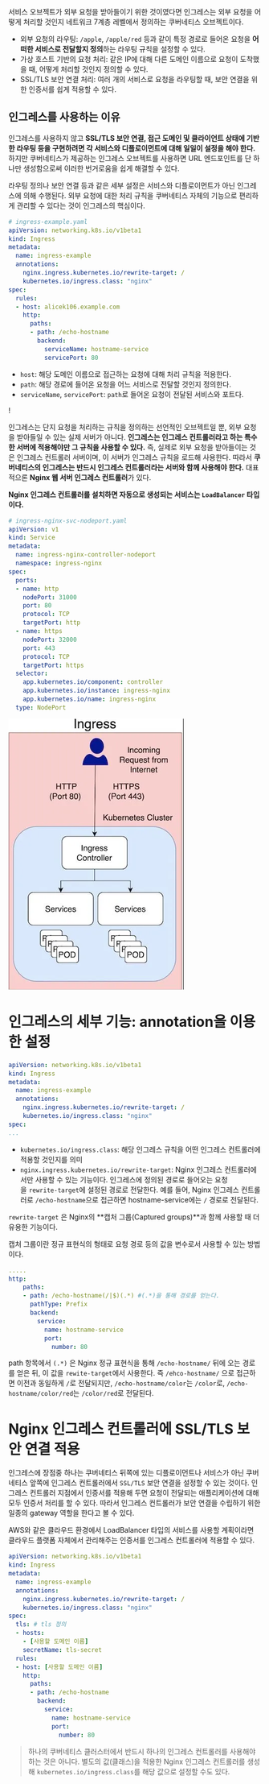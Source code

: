 서비스 오브젝트가 외부 요청을 받아들이기 위한 것이였다면 인그레스는 외부 요청을 어떻게 처리할 것인지 네트워크 7계층 레벨에서 정의하는 쿠버네티스 오브젝트이다.

- 외부 요청의 라우팅: `/apple`, `/apple/red` 등과 같이 특정 경로로 들어온 요청을 **어떠한 서비스로 전달할지 정의**하는 라우팅 규칙을 설정할 수 있다.
- 가상 호스트 기반의 요청 처리: 같은 IP에 대해 다른 도메인 이름으로 요청이 도착했을 때, 어떻게 처리할 것인지 정의할 수 있다.
- SSL/TLS 보안 연결 처리: 여러 개의 서비스로 요청을 라우팅할 때, 보안 연결을 위한 인증서를 쉽게 적용할 수 있다.

## 인그레스를 사용하는 이유

인그레스를 사용하지 않고  **SSL/TLS 보안 연결, 접근 도메인 및 클라이언트 상태에 기반한 라우팅 등을 구현하려면 각 서비스와 디플로이먼트에 대해 일일이 설정을 해야 한다.** 하지만 쿠버네티스가 제공하는 인그레스 오브젝트를 사용하면 URL 엔드포인트를 단 하나만 생성함으로써 이러한 번거로움을 쉽게 해결할 수 있다.

라우팅 정의나 보안 연결 등과 같은 세부 설정은 서비스와 디플로이먼트가 아닌 인그레스에 의해 수행된다. 외부 요청에 대한 처리 규칙을 쿠버네티스 자체의 기능으로 편리하게 관리할 수 있다는 것이 인그레스의 핵심이다.

```yaml
# ingress-example.yaml
apiVersion: networking.k8s.io/v1beta1
kind: Ingress
metadata:
  name: ingress-example
  annotations:
    nginx.ingress.kubernetes.io/rewrite-target: /
    kubernetes.io/ingress.class: "nginx"
spec:
  rules:
  - host: alicek106.example.com
    http:
      paths:
      - path: /echo-hostname
        backend:
          serviceName: hostname-service
          servicePort: 80
```

- `host`: 해당 도메인 이름으로 접근하는 요청에 대해 처리 규칙을 적용한다.
- `path`: 해당 경로에 들어온 요청을 어느 서비스로 전달할 것인지 정의한다.
- `serviceName`, `servicePort`: `path`로 들어온 요청이 전달된 서비스와 포트다.

!

인그레스는 단지 요청을 처리하는 규칙을 정의하는 선언적인 오브젝트일 뿐, 외부 요청을 받아들일 수 있는 실제 서버가 아니다. **인그레스는 인그레스 컨트롤러라고 하는 특수한 서버에 적용해야만 그 규칙을 사용할 수 있다.** 즉, 실제로 외부 요청을 받아들이는 것은 인그레스 컨트롤러 서버이며, 이 서버가 인그레스 규칙을 로드해 사용한다. 따라서 **쿠버네티스의 인그레스는 반드시 인그레스 컨트롤러라는 서버와 함께 사용해야 한다.** 대표적으론 **Nginx 웹 서버 인그레스 컨트롤러**가 있다.

**Nginx 인그레스 컨트롤러를 설치하면 자동으로 생성되는 서비스는 `LoadBalancer` 타입이다.**

```yaml
# ingress-nginx-svc-nodeport.yaml
apiVersion: v1
kind: Service
metadata:
  name: ingress-nginx-controller-nodeport
  namespace: ingress-nginx
spec:
  ports:
  - name: http
    nodePort: 31000
    port: 80
    protocol: TCP
    targetPort: http
  - name: https
    nodePort: 32000
    port: 443
    protocol: TCP
    targetPort: https
  selector:
    app.kubernetes.io/component: controller
    app.kubernetes.io/instance: ingress-nginx
    app.kubernetes.io/name: ingress-nginx
  type: NodePort
```
![img.png](images/img.png)

# **인그레스의 세부 기능: annotation을 이용한 설정**

```yaml
apiVersion: networking.k8s.io/v1beta1
kind: Ingress
metadata:
  name: ingress-example
  annotations:
    nginx.ingress.kubernetes.io/rewrite-target: /
    kubernetes.io/ingress.class: "nginx"
spec:
...
```

- `kubernetes.io/ingress.class`: 해당 인그레스 규칙을 어떤 인그레스 컨트롤러에 적용할 것인지를 의미
- `nginx.ingress.kubernetes.io/rewrite-target`: Nginx 인그레스 컨트롤러에서만 사용할 수 있는 기능이다. 인그레스에 정의된 경로로 들어오는 요청을 `rewrite-target`에 설정된 경로로 전달한다. 예를 들어, Nginx 인그레스 컨트롤러로 `/echo-hostname`으로 접근하면 hostname-service에는 `/` 경로로 전달된다.

`rewrite-target` 은 Nginx의 **캡처 그룹(Captured groups)**과 함께 사용할 때 더 유용한 기능이다.

캡처 그룹이란 정규 표현식의 형태로 요청 경로 등의 값을 변수로서 사용할 수 있는 방법이다.

```yaml
.....
http:
	paths: 
	- path: /echo-hostname(/|$)(.*) #(.*)을 통해 경로를 얻는다.
	  pathType: Prefix
	  backend:
	    service:
	      name: hostname-service
	      port: 
	        number: 80
```

path 항목에서 `(.*)` 은 Nginx 정규 표현식을 통해 `/echo-hostname/` 뒤에 오는 경로를 얻은 뒤, 이 값을 `rewite-target`에서 사용한다. 즉 `/ehco-hostname/` 으로 접근하면 이전과 동일하게 `/`로 전달되지만, `/echo-hostname/color`는 `/color`로, `/echo-hostname/color/red`는 `/color/red`로 전달된다.

# **Nginx 인그레스 컨트롤러에 SSL/TLS 보안 연결 적용**

인그레스에 장점중 하나는 쿠버네티스 뒤쪽에 있는 디플로이먼트나 서비스가 아닌 쿠버네티스 앞쪽에 인그레스 컨트롤러에서 `SSL/TLS` 보안 연결을 설정할 수 있는 것이다.
인그레스 컨트롤러 지점에서 인증서를 적용해 두면 요청이 전달되는 애플리케이션에 대해 모두 인증서 처리를 할 수 있다. 따라서 인그레스 컨트롤러가 보안 연결을 수립하기 위한 일종의 gateway 역할을 한다고 볼 수 있다.

AWS와 같은 클라우드 환경에서 LoadBalancer 타입의 서비스를 사용할 계획이라면 클라우드 플랫폼 자체에서 관리해주는 인증서를 인그레스 컨트롤러에 적용할 수 있다.

```yaml
apiVersion: networking.k8s.io/v1beta1
kind: Ingress
metadata:
  name: ingress-example
  annotations:
    nginx.ingress.kubernetes.io/rewrite-target: /
    kubernetes.io/ingress.class: "nginx"
spec:
  tls: # tls 정의
  - hosts:
    - [사용할 도메인 이름]
    secretName: tls-secret
  rules:
  - host: [사용할 도메인 이름]
    http:
      paths:
      - path: /echo-hostname
        backend:
          service: 
            name: hostname-service
            port:
              number: 80
```

> 하나의 쿠버네티스 클러스터에서 반드시 하나의 인그레스 컨트롤러를 사용해야 하는 것은 아니다. 별도의 값(클래스)을 적용한 Nginx 인그레스 컨트롤러를 생성해 `kubernetes.io/ingress.class`를 해당 값으로 설정할 수도 있다.
>
